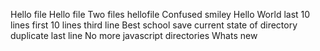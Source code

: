 Hello file
Hello file
Two files
hellofile
Confused smiley
Hello World
last 10 lines
first 10 lines
third line
Best school
save current state of directory
duplicate last line
No more javascript
directories
Whats new
